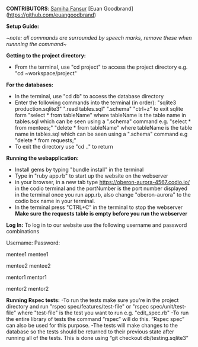 **CONTRIBUTORS**:
[Samiha Fansur](https://github.com/SamihaFansur) [Euan Goodbrand] (https://github.com/euangoodbrand)

**Setup Guide:**

*~note: all commands are surrounded by speech marks, remove these when runnning the command~*

**Getting to the project directory:**
- From the terminal, use "cd project" to access the project directory
  e.g. "cd ~workspace/project"


**For the databases:**
- In the terminal, use "cd db" to access the database directory
- Enter the following commands into the terminal (in order):
 "sqlite3 production.sqlite3"
 ".read tables.sql"
 ".schema"
 "ctrl+z" to exit sqlite form
 "select  * from tableName" where tableName is the table name in tables.sql which can be seen using a ".schema" command
        e.g. "select * from mentees;"
  "delete * from tableName" where tableName is the table name in tables.sql which can be seen using a ".schema" command
        e.g "delete * from requests;"
- To exit the directory use "cd .." to return  
  
  
**Running the webapplication:**  
- Install gems by typing "bundle install" in the terminal
- Type in "ruby app.rb" to start up the website on the webserver
- in your browser, in a new tab type https://oberon-aurora-4567.codio.io/ in the codio terminal
    and the portNumber is the port number displayed in the terminal once you run app.rb, also change "oberon-aurora" to the codio box name in your terminal.
- In the terminal press "CTRL+C" in the terminal to stop the webserver
**Make sure the requests table is empty before you run the webserver**


**Log In:**
To log in to our website use the following username and password combinations 

Username: Password:

mentee1 mentee1

mentee2 mentee2

mentor1 mentor1

mentor2 mentor2

**Running Rspec tests:**
-To run the tests make sure you're in the project directory and run "rspec spec/features/test-file" or "rspec spec/unit/test-file" where "test-file" is the test you want to run e.g. "edit_spec.rb"
-To run the entire library of tests the command “rspec” will do this. “Rspec spec” can also be used for this purpose. 
-The tests will make changes to the database so the tests should be returned to their previous state after running all of the tests. This is done using “git checkout db/testing.sqlite3” 
